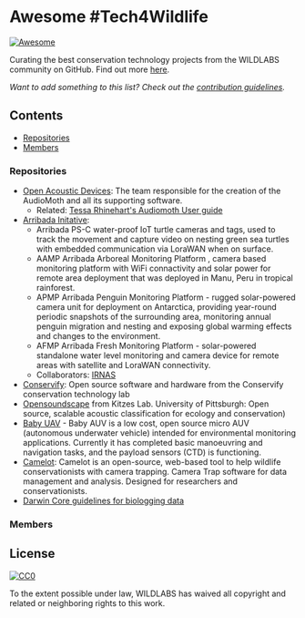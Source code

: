 # Awesome #Tech4Wildlife

[![Awesome](https://awesome.re/badge.svg)](https://awesome.re)

Curating the best conservation technology projects from the WILDLABS community on GitHub. 
Find out more [here](https://www.wildlabs.net/community/thread/679).

_Want to add something to this list? Check out the [contribution guidelines](CONTRIBUTING.md)._

## Contents
- [Repositories](#repositories)
- [Members](#members)

### Repositories
- [Open Acoustic Devices](https://github.com/OpenAcousticDevices): The team responsible for the creation of the AudioMoth and all its supporting software.
  - Related: [Tessa Rhinehart's Audiomoth User guide](https://github.com/rhine3/audiomoth-guide/blob/master/guide.md)
- [Arribada Initative](https://github.com/arribada): 
  - Arribada PS-C water-proof IoT turtle cameras and tags, used to track the movement and capture video on nesting green sea turtles with embedded communication via LoraWAN when on surface.
  - AAMP Arribada Arboreal Monitoring Platform , camera based monitoring platform with WiFi connactivity and solar power for remote area deployment that was deployed in Manu, Peru in tropical rainforest.
  - APMP Arribada Penguin Monitoring Platform - rugged solar-powered camera unit for deployment on Antarctica, providing year-round periodic snapshots of the surrounding area, monitoring annual penguin migration and nesting and exposing global warming effects and changes to the environment.
  - AFMP Arribada Fresh Monitoring Platform - solar-powered standalone water level monitoring and camera device for remote areas with satellite and LoraWAN connectivity. 
  - Collaborators: [IRNAS](https://github.com/IRNAS)
- [Conservify](https://github.com/conservify): Open source software and hardware from the Conservify conservation technology lab 
- [Opensoundscape](https://github.com/kitzeslab/opensoundscape) from Kitzes Lab. University of Pittsburgh: Open source, scalable acoustic classification for ecology and conservation)
- [Baby UAV](https://github.com/htarold/baby-auv) - Baby AUV is a low cost, open source micro AUV (autonomous underwater vehicle) intended for environmental monitoring applications. Currently it has completed basic manoeuvring and navigation tasks, and the payload sensors (CTD) is functioning.
- [Camelot](https://gitlab.com/camelot-project/camelot): Camelot is an open-source, web-based tool to help wildlife conservationists with camera trapping. Camera Trap software for data management and analysis. Designed for researchers and conservationists.
- [Darwin Core guidelines for biologging data](https://github.com/tdwg/dwc-for-biologging)

### Members








## License 

[![CC0](http://mirrors.creativecommons.org/presskit/buttons/88x31/svg/cc-zero.svg)](https://creativecommons.org/publicdomain/zero/1.0/)

To the extent possible under law, WILDLABS has waived all copyright and related or neighboring rights to this work.
